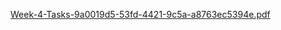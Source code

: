 [Week-4-Tasks-9a0019d5-53fd-4421-9c5a-a8763ec5394e.pdf](https://github.com/user-attachments/files/22985791/Week-4-Tasks-9a0019d5-53fd-4421-9c5a-a8763ec5394e.pdf)
